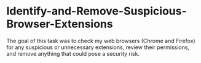 # Identify-and-Remove-Suspicious-Browser-Extensions
The goal of this task was to check my web browsers (Chrome and Firefox) for any suspicious or unnecessary extensions, review their permissions, and remove anything that could pose a security risk.

